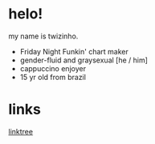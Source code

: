# helo!
my name is twizinho.

- Friday Night Funkin' chart maker
- gender-fluid and graysexual [he / him]
- cappuccino enjoyer
- 15 yr old from brazil

# links
[linktree](https://linktr.ee/twizinho)
